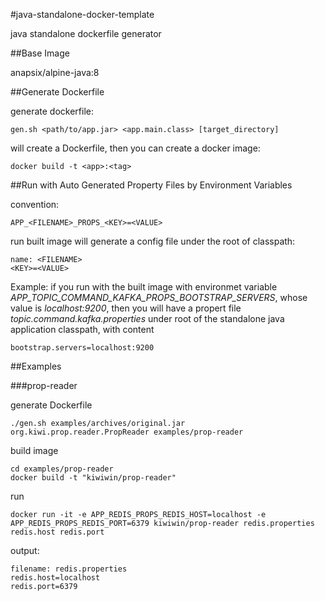#java-standalone-docker-template

java standalone dockerfile generator

##Base Image

anapsix/alpine-java:8

##Generate Dockerfile

generate dockerfile:

	gen.sh <path/to/app.jar> <app.main.class> [target_directory]

will create a Dockerfile, then you can create a docker image:

	docker build -t <app>:<tag>	

##Run with Auto Generated Property Files by Environment Variables

convention:

	APP_<FILENAME>_PROPS_<KEY>=<VALUE>
	
run built image will generate a config file under the root of classpath:

	name: <FILENAME>
	<KEY>=<VALUE>

Example: if you run with the built image with environmet variable *APP_TOPIC_COMMAND_KAFKA_PROPS_BOOTSTRAP_SERVERS*, whose value is *localhost:9200*, then you will have a propert file *topic.command.kafka.properties* under root of the standalone java application classpath, with content

	bootstrap.servers=localhost:9200


##Examples

###prop-reader

generate Dockerfile

	./gen.sh examples/archives/original.jar org.kiwi.prop.reader.PropReader examples/prop-reader

build image

	cd examples/prop-reader
	docker build -t "kiwiwin/prop-reader"

run
	
	docker run -it -e APP_REDIS_PROPS_REDIS_HOST=localhost -e APP_REDIS_PROPS_REDIS_PORT=6379 kiwiwin/prop-reader redis.properties redis.host redis.port

output:

	filename: redis.properties
	redis.host=localhost
	redis.port=6379	

